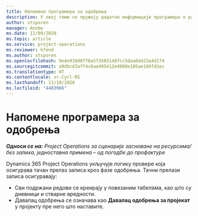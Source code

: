 ```yaml
---
title: Напомене програмера за одобрења
description: У овој теми се пружају додатне информације програмера о раду са одобрењима.
author: stsporen
manager: Annbe
ms.date: 11/09/2020
ms.topic: article
ms.service: project-operations
ms.reviewer: kfend
ms.author: stsporen
ms.openlocfilehash: 9e4e910d0ff0a5f2603148fcc5daa0d423a4d174
ms.sourcegitcommit: a9dbcd3aff4c6ae495412e4980e105ae160fd1ec
ms.translationtype: HT
ms.contentlocale: sr-Cyrl-RS
ms.lasthandoff: 11/10/2020
ms.locfileid: "4483966"
---
```

# <a name="developer-notes-for-approvals"></a>Напомене програмера за одобрења

_**Односи се на:** Project Operations за сценарије засноване на ресурсима/без залиха, једноставна примена – од погодбе до профактуре_

Dynamics 365 Project Operations укључује логику провере која осигурава тачан прелаз записа кроз фазе одобрења. Тачни прелази записа осигуравају: 

  - Сви подржани редови се креирају у повезаним табелама, као што су дневници и стварне вредности.
  - Давалац одобрења се означава као **Давалац одобрења за пројекат** у пројекту пре него што наставите.
